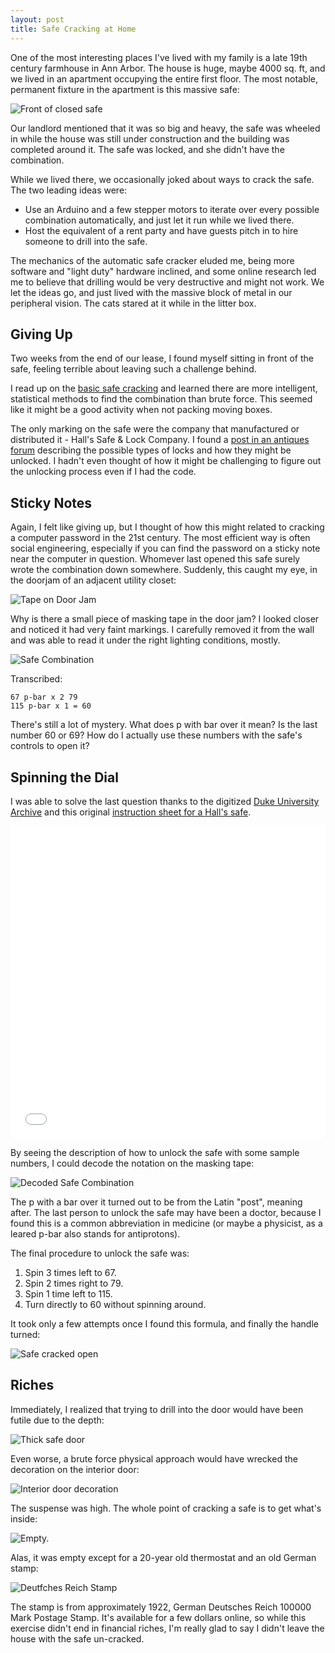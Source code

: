 ```yaml
---
layout: post
title: Safe Cracking at Home
---
```


One of the most interesting places I've lived with my family is a late 19th
century farmhouse in Ann Arbor. The house is huge, maybe 4000 sq. ft, and we
lived in an apartment occupying the entire first floor. The most notable,
permanent fixture in the apartment is this massive safe:

<img src="/images/safe-cracking/front.jpg" class="img-responsive" alt="Front of closed safe"/>

Our landlord mentioned that it was so big and heavy, the safe was wheeled in
while the house was still under construction and the building was completed
around it. The safe was locked, and she didn't have the combination.

While we lived there, we occasionally joked about ways to crack the safe. The
two leading ideas were:

* Use an Arduino and a few stepper motors to iterate over every possible
  combination automatically, and just let it run while we lived there.
* Host the equivalent of a rent party and have guests pitch in to hire someone
  to drill into the safe.

The mechanics of the automatic safe cracker eluded me, being more software
and "light duty" hardware inclined, and some online research led me to believe
that drilling would be very destructive and might not work. We let the ideas go,
and just lived with the massive block of metal in our peripheral vision. The
cats stared at it while in the litter box.

## Giving Up

Two weeks from the end of our lease, I found myself sitting in front of the
safe, feeling terrible about leaving such a challenge behind.

I read up on the [basic safe
cracking](http://home.howstuffworks.com/home-improvement/household-safety/security/safecracking3.htm)
and learned there are more intelligent, statistical methods to find the
combination than brute force. This seemed like it might be a good activity when
not packing moving boxes.

The only marking on the safe were the company that manufactured or distributed
it - Hall's Safe & Lock Company. I found a [post in an antiques
forum](http://en.allexperts.com/q/Antique-Safes-3774/2012/4/hall-safe-lock-company-3.htm) describing
the possible types of locks and how they might be unlocked. I hadn't even
thought of how it might be challenging to figure out the unlocking process even
if I had the code.

## Sticky Notes

Again, I felt like giving up, but I thought of how this might related to
cracking a computer password in the 21st century. The most efficient way is
often social engineering, especially if you can find the password on a sticky
note near the computer in question. Whomever last opened this safe surely wrote
the combination down somewhere. Suddenly, this caught my eye, in the doorjam of
an adjacent utility closet:

<img class="img-responsive" src="/images/safe-cracking/safe-tape-on-door.jpg" alt="Tape on Door Jam" />

Why is there a small piece of masking tape in the door jam? I looked closer and
noticed it had very faint markings. I carefully removed it from the wall and was
able to read it under the right lighting conditions, mostly.

<img class="img-responsive" src="/images/safe-cracking/safe-combination.jpg" alt="Safe Combination" />

Transcribed:

```
67 p-bar x 2 79
115 p-bar x 1 = 60
```

There's still a lot of mystery. What does p with bar over it mean? Is
the last number 60 or 69? How do I actually use these numbers with the safe's
controls to open it?

## Spinning the Dial

I was able to solve the last question thanks to the digitized [Duke University
Archive](https://library.duke.edu/rubenstein/uarchives) and this original
[instruction sheet for a Hall's
safe](https://library.duke.edu/digitalcollections/broadsides_bdsny81557/).

<iframe src='//idn.duke.edu/ark:/87924/r4fj2ck30?embed=true' height='500px' width='100%' frameborder='0' marginwidth='0' marginheight='0' scrolling='no' allowfullscreen></iframe>

By seeing the description of how to unlock the safe with some sample numbers, I
could decode the notation on the masking tape:

<img class="img-responsive" src="/images/safe-cracking/safe-combination-notes.jpg" alt="Decoded Safe Combination" />

The p with a bar over it turned out to be from the Latin "post", meaning after.
The last person to unlock the safe may have been a doctor, because I found this
is a common abbreviation in medicine (or maybe a physicist, as a leared p-bar
also stands for antiprotons).

The final procedure to unlock the safe was:

1. Spin 3 times left to 67.
1. Spin 2 times right to 79.
1. Spin 1 time left to 115.
1. Turn directly to 60 without spinning around.

It took only a few attempts once I found this formula, and finally the handle
turned:

<img class="img-responsive" src="/images/safe-cracking/unlocked.jpg" alt="Safe cracked open" />

## Riches

Immediately, I realized that trying to drill into the door would have been
futile due to the depth:

<img class="img-responsive" src="/images/safe-cracking/thick-door.jpg" alt="Thick safe door" />

Even worse, a brute force physical approach would have wrecked the decoration on
the interior door:

<img class="img-responsive" src="/images/safe-cracking/interior-door.jpg" alt="Interior door decoration" />

The suspense was high. The whole point of cracking a safe is to get what's
inside:

<img class="img-responsive" src="/images/safe-cracking/empty-safe.jpg" alt="Empty." />

Alas, it was empty except for a 20-year old thermostat and an old German stamp:

<img class="img-responsive" src="/images/safe-cracking/stamp-from-safe.jpg" alt="Deutfches Reich Stamp" />

The stamp is from approximately 1922, German Deutsches Reich 100000 Mark Postage
Stamp. It's available for a few dollars online, so while this exercise didn't
end in financial riches, I'm really glad to say I didn't leave the house with
the safe un-cracked.
